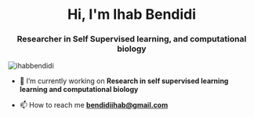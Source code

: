 <h1 align="center">Hi, I'm Ihab Bendidi</h1>
<h3 align="center">Researcher in Self Supervised learning, and computational biology</h3>

<p align="left"> <img src="https://komarev.com/ghpvc/?username=ihabbendidi&label=Profile%20views&color=0e75b6&style=flat" alt="ihabbendidi" /> </p>



- 🔭 I’m currently working on **Research in self supervised learning learning and computational biology**

- 📫 How to reach me **bendidiihab@gmail.com**
